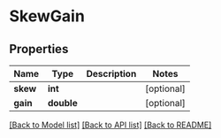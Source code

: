 # SkewGain

## Properties
Name | Type | Description | Notes
------------ | ------------- | ------------- | -------------
**skew** | **int** |  | [optional] 
**gain** | **double** |  | [optional] 

[[Back to Model list]](../README.md#documentation-for-models) [[Back to API list]](../README.md#documentation-for-api-endpoints) [[Back to README]](../README.md)


